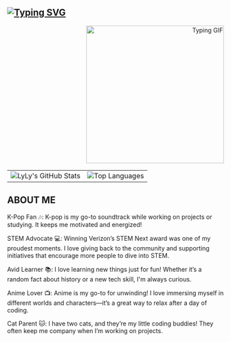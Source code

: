 ## [![Typing SVG](https://readme-typing-svg.demolab.com/?lines=Hi,+I'm+LyLy;Welcome+to+my+GitHub+Profile!&color=FF6EC7)](https://git.io/typing-svg)

<p align="right">
  <img src="https://github.com/user-attachments/assets/849899ad-8c5d-4ff9-9fe0-bbc1b57c5cb1" alt="Typing GIF" width="320"/>
</p>

<table>
  <tr>
    <td>
      <img src="https://github-readme-stats.vercel.app/api?username=ltlely&show_icons=true&theme=radical" alt="LyLy's GitHub Stats"/>
    </td>
    <td>
      <img src="https://github-readme-stats.vercel.app/api/top-langs/?username=ltlely&layout=compact&theme=radical" alt="Top Languages"/>
    </td>
  </tr>
</table>


## ABOUT ME

K-Pop Fan 🎶: K-pop is my go-to soundtrack while working on projects or studying. It keeps me motivated and energized!

STEM Advocate 💻: Winning Verizon’s STEM Next award was one of my proudest moments. I love giving back to the community and supporting initiatives that encourage more people to dive into STEM.

Avid Learner 📚: I love learning new things just for fun! Whether it’s a random fact about history or a new tech skill, I'm always curious.

Anime Lover 📺: Anime is my go-to for unwinding! I love immersing myself in different worlds and characters—it’s a great way to relax after a day of coding.

Cat Parent 🐱: I have two cats, and they’re my little coding buddies! They often keep me company when I’m working on projects.


